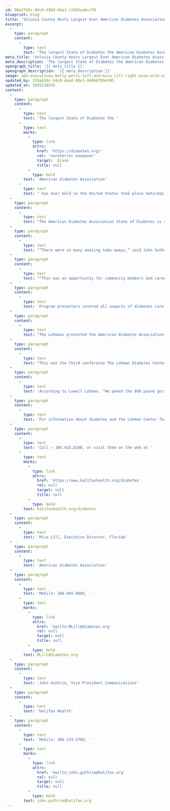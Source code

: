 ```yaml
---
id: 90e2fd5c-06c0-498d-8da1-c23b5aa6ccf0
blueprint: blog
title: 'Volusia County Hosts Largest Ever American Diabetes Association State of Diabetes Conference'
excerpt:
  -
    type: paragraph
    content:
      -
        type: text
        text: "The largest State of Diabetes the American Diabetes Association has ever held in the United States took place Saturday, November 19, 2022, in Volusia County.\_ This year’s event held at the Ocean Center had over 500 attendees, 25 vendors and 12 guest speakers.\_"
meta_title: 'Volusia County Hosts Largest Ever American Diabetes Association State of Diabetes Conference'
meta_description: 'The largest State of Diabetes the American Diabetes Association has ever held in the United States took place Saturday in Volusia County.'
opengraph_title: '{{ meta_title }}'
opengraph_description: '{{ meta_description }}'
image: ada-executives-kelly-petti-left-and-mica-lill-right-pose-with-nancy-lowell-lohman-1024x640.jpg
updated_by: 370ab10c-b4c0-4aad-88e3-96966f89e595
updated_at: 1695230545
content:
  -
    type: paragraph
    content:
      -
        type: text
        text: 'The largest State of Diabetes the '
      -
        type: text
        marks:
          -
            type: link
            attrs:
              href: 'https://diabetes.org/'
              rel: 'noreferrer noopener'
              target: _blank
              title: null
          -
            type: bold
        text: 'American Diabetes Association'
      -
        type: text
        text: " has ever held in the United States took place Saturday, November 19, 2022, in Volusia County.\_ This year’s event held at the Ocean Center had over 500 attendees, 25 vendors and 12 guest speakers.\_"
  -
    type: paragraph
    content:
      -
        type: text
        text: "The American Diabetes Association State of Diabetes is a community event that features panel of experts who lead a discussion on patient education related to diabetes management, prevention and overall health and wellness.\_ \_The event also included free eye screenings, flu shots and an expert to help attendees know their health numbers and risks which could keep them from living life to the fullest.\_ \_Presenting sponsors included The Lohman Center for Diabetes and Endocrinology at Halifax Health and Lowell & Nancy Lohman. \_Premier sponsors included Bank of America, Walgreens, Florida Blue, Florida Retina Institute, Sanofi, and Novo Nordisk."
  -
    type: paragraph
    content:
      -
        type: text
        text: "“There were so many amazing take-aways,” said John Guthrie. “Our keynote Presenter Chris Ruden, a world record holding powerlifter who was born with a birth defect and later diagnosed with type 1 diabetes, shared his message of thriving with diabetes by overcoming adversity by practicing mastering change management. I think attendees left with a fresh perspective on the choices we can make based on the situations we experience.” \_"
  -
    type: paragraph
    content:
      -
        type: text
        text: "“This was an opportunity for community members and caregivers from across central Florida to get together for the latest news on treatments and technology for diabetes.\_ The Volusia County community came together to be proactive and lead the fight against diabetes.\_ The ADA is pleased to host this annual event in Volusia County with Halifax Health and the Lohman Center for Diabetes and Endocrinology,”\_said Mica Lill."
  -
    type: paragraph
    content:
      -
        type: text
        text: 'Program presenters covered all aspects of diabetes care including audiology, neuropathy, oral health, would care, eye care and cardiovascular care. New diabetes technology including insulin pumps and continuous glucose monitoring devices as well as basic diabetes care and nutrient basics were including in the all-day conference as well as a focus on mind, body, and spirit.'
  -
    type: paragraph
    content:
      -
        type: text
        text: "The Lohmans presented the American Diabetes Association with a $100,000 donation at the conference. “November is national diabetes awareness month,” said Lowell Lohman, who plans to continue his and his wife Nancy’s efforts to help those with Diabetes receive clinical care and educational support. “Our vision for The Lohman Center for Diabetes includes endocrinology clinical care, nutrition and education and community outreach,” Nancy Lohman added.\_"
  -
    type: paragraph
    content:
      -
        type: text
        text: "This was the third conference The Lohman Diabetes Center has held for the benefit of all community members.\_ Since its founding the Lohman Center for Diabetes and Endocrinology at Halifax Health has been responsible for seeing over 1,200 patients diagnosed with diabetes, providing diabetes education classes and supported community outreach.\_ The center is growing with the need and plans to add a Nurse Navigator, Advanced Practice Registered Nurse and a second endocrinologist."
  -
    type: paragraph
    content:
      -
        type: text
        text: 'According to Lowell Lohman, “We poked the 800 pound gorilla (Halifax Health) and they are working with us to help as many people with diabetes as we can.”'
  -
    type: paragraph
    content:
      -
        type: text
        text: 'For information about diabetes and the Lohman Center for Diabetes and Endocrinology:'
  -
    type: paragraph
    content:
      -
        type: text
        text: 'Call – 386.425.DIAB, or visit them on the web at '
      -
        type: text
        marks:
          -
            type: link
            attrs:
              href: 'https://www.halifaxhealth.org/diabetes'
              rel: null
              target: null
              title: null
          -
            type: bold
        text: halifaxhealth.org/diabetes
  -
    type: paragraph
    content:
      -
        type: text
        text: 'Mica Lill, Executive Director, Florida'
  -
    type: paragraph
    content:
      -
        type: text
        text: 'American Diabetes Association'
  -
    type: paragraph
    content:
      -
        type: text
        text: 'Mobile: 386-405-9889, '
      -
        type: text
        marks:
          -
            type: link
            attrs:
              href: 'mailto:MLill@diabetes.org'
              rel: null
              target: null
              title: null
          -
            type: bold
        text: MLill@diabetes.org
  -
    type: paragraph
    content:
      -
        type: text
        text: 'John Guthrie, Vice President Communications'
  -
    type: paragraph
    content:
      -
        type: text
        text: 'Halifax Health'
  -
    type: paragraph
    content:
      -
        type: text
        text: 'Mobile: 386-233-5768, '
      -
        type: text
        marks:
          -
            type: link
            attrs:
              href: 'mailto:john.guthrie@halifax.org'
              rel: null
              target: null
              title: null
          -
            type: bold
        text: john.guthrie@halifax.org
---
```

